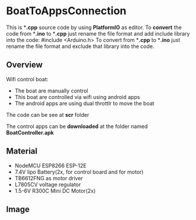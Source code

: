 # BoatToAppsConnection


This is \***.cpp** source code by using **PlatformIO** as editor. To **convert** the code from \***.ino** to \***.cpp** just rename the file format and add include library into the code:
    #include <Arduino.h>
To convert from \***.cpp** to \***.ino** just rename the file format and exclude that library into the code.


## Overview


Wifi control boat:
- The boat are manually control
- This boat are controlled via wifi using android apps
- The android apps are using dual throttlr to move the boat

The code can be see at **scr** folder

The control apps can be **downloaded** at the folder named **BoatController.apk**

## Material


- NodeMCU ESP8266 ESP-12E
- 7.4V lipo Battery(2x, for control board and for motor)
- TB6612FNG as motor driver
- L7805CV voltage regulator
- 1.5-6V R300C Mini DC Motor(2x)

## Image

